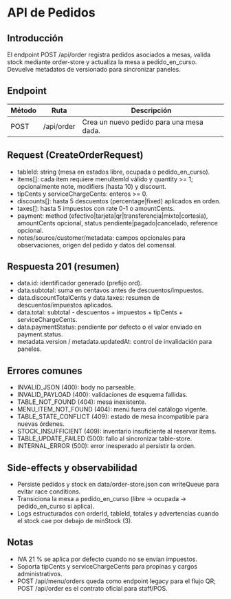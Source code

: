 # API de Pedidos

## Introducción
El endpoint POST /api/order registra pedidos asociados a mesas, valida stock mediante order-store y actualiza la mesa a pedido_en_curso. Devuelve metadatos de versionado para sincronizar paneles.

## Endpoint
| Método | Ruta       | Descripción                              |
| ------ | ---------- | ---------------------------------------- |
| POST   | /api/order | Crea un nuevo pedido para una mesa dada. |

## Request (CreateOrderRequest)
- tableId: string (mesa en estados libre, ocupada o pedido_en_curso).
- items[]: cada item requiere menuItemId válido y quantity >= 1; opcionalmente note, modifiers (hasta 10) y discount.
- tipCents y serviceChargeCents: enteros >= 0.
- discounts[]: hasta 5 descuentos (percentage|fixed) aplicados en orden.
- taxes[]: hasta 5 impuestos con rate 0-1 o amountCents.
- payment: method (efectivo|tarjeta|qr|transferencia|mixto|cortesia), amountCents opcional, status pendiente|pagado|cancelado, reference opcional.
- notes/source/customer/metadata: campos opcionales para observaciones, origen del pedido y datos del comensal.

## Respuesta 201 (resumen)
- data.id: identificador generado (prefijo ord).
- data.subtotal: suma en centavos antes de descuentos/impuestos.
- data.discountTotalCents y data.taxes: resumen de descuentos/impuestos aplicados.
- data.total: subtotal - descuentos + impuestos + tipCents + serviceChargeCents.
- data.paymentStatus: pendiente por defecto o el valor enviado en payment.status.
- metadata.version / metadata.updatedAt: control de invalidación para paneles.

## Errores comunes
- INVALID_JSON (400): body no parseable.
- INVALID_PAYLOAD (400): validaciones de esquema fallidas.
- TABLE_NOT_FOUND (404): mesa inexistente.
- MENU_ITEM_NOT_FOUND (404): menú fuera del catálogo vigente.
- TABLE_STATE_CONFLICT (409): estado de mesa incompatible para nuevas órdenes.
- STOCK_INSUFFICIENT (409): inventario insuficiente al reservar ítems.
- TABLE_UPDATE_FAILED (500): fallo al sincronizar table-store.
- INTERNAL_ERROR (500): error inesperado al persistir la orden.

## Side-effects y observabilidad
- Persiste pedidos y stock en data/order-store.json con writeQueue para evitar race conditions.
- Transiciona la mesa a pedido_en_curso (libre → ocupada → pedido_en_curso si aplica).
- Logs estructurados con orderId, tableId, totales y advertencias cuando el stock cae por debajo de minStock (3).

## Notas
- IVA 21 % se aplica por defecto cuando no se envían impuestos.
- Soporta tipCents y serviceChargeCents para propinas y cargos administrativos.
- POST /api/menu/orders queda como endpoint legacy para el flujo QR; POST /api/order es el contrato oficial para staff/POS.

